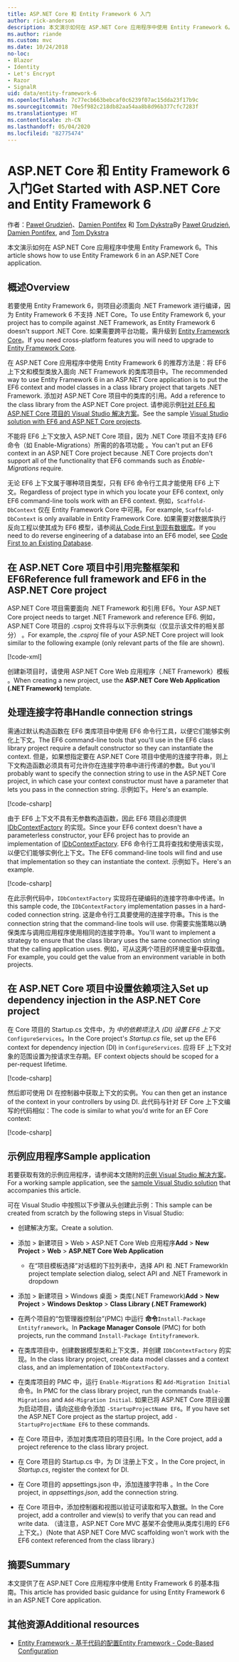 ```yaml
---
title: ASP.NET Core 和 Entity Framework 6 入门
author: rick-anderson
description: 本文演示如何在 ASP.NET Core 应用程序中使用 Entity Framework 6。
ms.author: riande
ms.custom: mvc
ms.date: 10/24/2018
no-loc:
- Blazor
- Identity
- Let's Encrypt
- Razor
- SignalR
uid: data/entity-framework-6
ms.openlocfilehash: 7c77ecb663bebcaf0c6239f07ac15dda23f17b9c
ms.sourcegitcommit: 70e5f982c218db82aa54aa8b8d96b377cfc7283f
ms.translationtype: HT
ms.contentlocale: zh-CN
ms.lasthandoff: 05/04/2020
ms.locfileid: "82775474"
---
```

# <a name="get-started-with-aspnet-core-and-entity-framework-6"></a><span data-ttu-id="33ab0-103">ASP.NET Core 和 Entity Framework 6 入门</span><span class="sxs-lookup"><span data-stu-id="33ab0-103">Get Started with ASP.NET Core and Entity Framework 6</span></span>

<span data-ttu-id="33ab0-104">作者：[Paweł Grudzień](https://github.com/pgrudzien12)、[Damien Pontifex](https://github.com/DamienPontifex) 和 [Tom Dykstra](https://github.com/tdykstra)</span><span class="sxs-lookup"><span data-stu-id="33ab0-104">By [Paweł Grudzień](https://github.com/pgrudzien12), [Damien Pontifex](https://github.com/DamienPontifex), and [Tom Dykstra](https://github.com/tdykstra)</span></span>

<span data-ttu-id="33ab0-105">本文演示如何在 ASP.NET Core 应用程序中使用 Entity Framework 6。</span><span class="sxs-lookup"><span data-stu-id="33ab0-105">This article shows how to use Entity Framework 6 in an ASP.NET Core application.</span></span>

## <a name="overview"></a><span data-ttu-id="33ab0-106">概述</span><span class="sxs-lookup"><span data-stu-id="33ab0-106">Overview</span></span>

<span data-ttu-id="33ab0-107">若要使用 Entity Framework 6，则项目必须面向 .NET Framework 进行编译，因为 Entity Framework 6 不支持 .NET Core。</span><span class="sxs-lookup"><span data-stu-id="33ab0-107">To use Entity Framework 6, your project has to compile against .NET Framework, as Entity Framework 6 doesn't support .NET Core.</span></span> <span data-ttu-id="33ab0-108">如果需要跨平台功能，需升级到 [Entity Framework Core](/ef/)。</span><span class="sxs-lookup"><span data-stu-id="33ab0-108">If you need cross-platform features you will need to upgrade to [Entity Framework Core](/ef/).</span></span>

<span data-ttu-id="33ab0-109">在 ASP.NET Core 应用程序中使用 Entity Framework 6 的推荐方法是：将 EF6 上下文和模型类放入面向 .NET Framework 的类库项目中。</span><span class="sxs-lookup"><span data-stu-id="33ab0-109">The recommended way to use Entity Framework 6 in an ASP.NET Core application is to put the EF6 context and model classes in a class library project that targets .NET Framework.</span></span> <span data-ttu-id="33ab0-110">添加对 ASP.NET Core 项目中的类库的引用。</span><span class="sxs-lookup"><span data-stu-id="33ab0-110">Add a reference to the class library from the ASP.NET Core project.</span></span> <span data-ttu-id="33ab0-111">请参阅示例[针对 EF6 和 ASP.NET Core 项目的 Visual Studio 解决方案](https://github.com/dotnet/AspNetCore.Docs/tree/master/aspnetcore/data/entity-framework-6/sample/)。</span><span class="sxs-lookup"><span data-stu-id="33ab0-111">See the sample [Visual Studio solution with EF6 and ASP.NET Core projects](https://github.com/dotnet/AspNetCore.Docs/tree/master/aspnetcore/data/entity-framework-6/sample/).</span></span>

<span data-ttu-id="33ab0-112">不能将 EF6 上下文放入 ASP.NET Core 项目，因为 .NET Core 项目不支持 EF6 命令（如 Enable-Migrations）所需的的各项功能  。</span><span class="sxs-lookup"><span data-stu-id="33ab0-112">You can't put an EF6 context in an ASP.NET Core project because .NET Core projects don't support all of the functionality that EF6 commands such as *Enable-Migrations* require.</span></span>

<span data-ttu-id="33ab0-113">无论 EF6 上下文属于哪种项目类型，只有 EF6 命令行工具才能使用 EF6 上下文。</span><span class="sxs-lookup"><span data-stu-id="33ab0-113">Regardless of project type in which you locate your EF6 context, only EF6 command-line tools work with an EF6 context.</span></span> <span data-ttu-id="33ab0-114">例如，`Scaffold-DbContext` 仅在 Entity Framework Core 中可用。</span><span class="sxs-lookup"><span data-stu-id="33ab0-114">For example, `Scaffold-DbContext` is only available in Entity Framework Core.</span></span> <span data-ttu-id="33ab0-115">如果需要对数据库执行反向工程以使其成为 EF6 模型，请参阅[从 Code First 到现有数据库](https://msdn.microsoft.com/jj200620)。</span><span class="sxs-lookup"><span data-stu-id="33ab0-115">If you need to do reverse engineering of a database into an EF6 model, see [Code First to an Existing Database](https://msdn.microsoft.com/jj200620).</span></span>

## <a name="reference-full-framework-and-ef6-in-the-aspnet-core-project"></a><span data-ttu-id="33ab0-116">在 ASP.NET Core 项目中引用完整框架和 EF6</span><span class="sxs-lookup"><span data-stu-id="33ab0-116">Reference full framework and EF6 in the ASP.NET Core project</span></span>

<span data-ttu-id="33ab0-117">ASP.NET Core 项目需要面向 .NET Framework 和引用 EF6。</span><span class="sxs-lookup"><span data-stu-id="33ab0-117">Your ASP.NET Core project needs to target .NET Framework and reference EF6.</span></span> <span data-ttu-id="33ab0-118">例如，ASP.NET Core 项目的 .csproj 文件将与以下示例类似（仅显示该文件的相关部分）  。</span><span class="sxs-lookup"><span data-stu-id="33ab0-118">For example, the *.csproj* file of your ASP.NET Core project will look similar to the following example (only relevant parts of the file are shown).</span></span>

[!code-xml[](entity-framework-6/sample/MVCCore/MVCCore.csproj?range=3-9&highlight=2)]

<span data-ttu-id="33ab0-119">创建新项目时，请使用 ASP.NET Core Web 应用程序（.NET Framework）模板  。</span><span class="sxs-lookup"><span data-stu-id="33ab0-119">When creating a new project, use the **ASP.NET Core Web Application (.NET Framework)** template.</span></span>

## <a name="handle-connection-strings"></a><span data-ttu-id="33ab0-120">处理连接字符串</span><span class="sxs-lookup"><span data-stu-id="33ab0-120">Handle connection strings</span></span>

<span data-ttu-id="33ab0-121">需通过默认构造函数在 EF6 类库项目中使用 EF6 命令行工具，以便它们能够实例化上下文。</span><span class="sxs-lookup"><span data-stu-id="33ab0-121">The EF6 command-line tools that you'll use in the EF6 class library project require a default constructor so they can instantiate the context.</span></span> <span data-ttu-id="33ab0-122">但是，如果想指定要在 ASP.NET Core 项目中使用的连接字符串，则上下文构造函数必须具有可允许你在连接字符串中进行传递的参数。</span><span class="sxs-lookup"><span data-stu-id="33ab0-122">But you'll probably want to specify the connection string to use in the ASP.NET Core project, in which case your context constructor must have a parameter that lets you pass in the connection string.</span></span> <span data-ttu-id="33ab0-123">示例如下。</span><span class="sxs-lookup"><span data-stu-id="33ab0-123">Here's an example.</span></span>

[!code-csharp[](entity-framework-6/sample/EF6/SchoolContext.cs?name=snippet_Constructor)]

<span data-ttu-id="33ab0-124">由于 EF6 上下文不具有无参数构造函数，因此 EF6 项目必须提供 [IDbContextFactory](https://msdn.microsoft.com/library/hh506876) 的实现。</span><span class="sxs-lookup"><span data-stu-id="33ab0-124">Since your EF6 context doesn't have a parameterless constructor, your EF6 project has to provide an implementation of [IDbContextFactory](https://msdn.microsoft.com/library/hh506876).</span></span> <span data-ttu-id="33ab0-125">EF6 命令行工具将查找和使用该实现，以便它们能够实例化上下文。</span><span class="sxs-lookup"><span data-stu-id="33ab0-125">The EF6 command-line tools will find and use that implementation so they can instantiate the context.</span></span> <span data-ttu-id="33ab0-126">示例如下。</span><span class="sxs-lookup"><span data-stu-id="33ab0-126">Here's an example.</span></span>

[!code-csharp[](entity-framework-6/sample/EF6/SchoolContextFactory.cs?name=snippet_IDbContextFactory)]

<span data-ttu-id="33ab0-127">在此示例代码中，`IDbContextFactory` 实现将在硬编码的连接字符串中传递。</span><span class="sxs-lookup"><span data-stu-id="33ab0-127">In this sample code, the `IDbContextFactory` implementation passes in a hard-coded connection string.</span></span> <span data-ttu-id="33ab0-128">这是命令行工具要使用的连接字符串。</span><span class="sxs-lookup"><span data-stu-id="33ab0-128">This is the connection string that the command-line tools will use.</span></span> <span data-ttu-id="33ab0-129">你需要实施策略以确保类库与调用应用程序使用相同的连接字符串。</span><span class="sxs-lookup"><span data-stu-id="33ab0-129">You'll want to implement a strategy to ensure that the class library uses the same connection string that the calling application uses.</span></span> <span data-ttu-id="33ab0-130">例如，可从这两个项目的环境变量中获取值。</span><span class="sxs-lookup"><span data-stu-id="33ab0-130">For example, you could get the value from an environment variable in both projects.</span></span>

## <a name="set-up-dependency-injection-in-the-aspnet-core-project"></a><span data-ttu-id="33ab0-131">在 ASP.NET Core 项目中设置依赖项注入</span><span class="sxs-lookup"><span data-stu-id="33ab0-131">Set up dependency injection in the ASP.NET Core project</span></span>

<span data-ttu-id="33ab0-132">在 Core 项目的 Startup.cs 文件中，为  *中的依赖项注入 (DI) 设置 EF6 上下文*`ConfigureServices`。</span><span class="sxs-lookup"><span data-stu-id="33ab0-132">In the Core project's *Startup.cs* file, set up the EF6 context for dependency injection (DI) in `ConfigureServices`.</span></span> <span data-ttu-id="33ab0-133">应将 EF 上下文对象的范围设置为按请求生存期。</span><span class="sxs-lookup"><span data-stu-id="33ab0-133">EF context objects should be scoped for a per-request lifetime.</span></span>

[!code-csharp[](entity-framework-6/sample/MVCCore/Startup.cs?name=snippet_ConfigureServices&highlight=5)]

<span data-ttu-id="33ab0-134">然后即可使用 DI 在控制器中获取上下文的实例。</span><span class="sxs-lookup"><span data-stu-id="33ab0-134">You can then get an instance of the context in your controllers by using DI.</span></span> <span data-ttu-id="33ab0-135">此代码与针对 EF Core 上下文编写的代码相似：</span><span class="sxs-lookup"><span data-stu-id="33ab0-135">The code is similar to what you'd write for an EF Core context:</span></span>

[!code-csharp[](entity-framework-6/sample/MVCCore/Controllers/StudentsController.cs?name=snippet_ContextInController)]

## <a name="sample-application"></a><span data-ttu-id="33ab0-136">示例应用程序</span><span class="sxs-lookup"><span data-stu-id="33ab0-136">Sample application</span></span>

<span data-ttu-id="33ab0-137">若要获取有效的示例应用程序，请参阅本文随附的[示例 Visual Studio 解决方案](https://github.com/dotnet/AspNetCore.Docs/tree/master/aspnetcore/data/entity-framework-6/sample/)。</span><span class="sxs-lookup"><span data-stu-id="33ab0-137">For a working sample application, see the [sample Visual Studio solution](https://github.com/dotnet/AspNetCore.Docs/tree/master/aspnetcore/data/entity-framework-6/sample/) that accompanies this article.</span></span>

<span data-ttu-id="33ab0-138">可在 Visual Studio 中按照以下步骤从头创建此示例：</span><span class="sxs-lookup"><span data-stu-id="33ab0-138">This sample can be created from scratch by the following steps in Visual Studio:</span></span>

* <span data-ttu-id="33ab0-139">创建解决方案。</span><span class="sxs-lookup"><span data-stu-id="33ab0-139">Create a solution.</span></span>

* <span data-ttu-id="33ab0-140"> 添加 >   新建项目 >   Web >   ASP.NET Core Web 应用程序</span><span class="sxs-lookup"><span data-stu-id="33ab0-140">**Add** > **New Project** > **Web** > **ASP.NET Core Web Application**</span></span>
  * <span data-ttu-id="33ab0-141">在“项目模板选择”对话框的下拉列表中，选择 API 和 .NET Framework</span><span class="sxs-lookup"><span data-stu-id="33ab0-141">In project template selection dialog, select API and .NET Framework in dropdown</span></span>

* <span data-ttu-id="33ab0-142"> 添加 >   新建项目 >   Windows 桌面 >   类库(.NET Framework)</span><span class="sxs-lookup"><span data-stu-id="33ab0-142">**Add** > **New Project** > **Windows Desktop** > **Class Library (.NET Framework)**</span></span>

* <span data-ttu-id="33ab0-143">在两个项目的“包管理器控制台”(PMC) 中运行  **命令**`Install-Package Entityframework`。</span><span class="sxs-lookup"><span data-stu-id="33ab0-143">In **Package Manager Console** (PMC) for both projects, run the command `Install-Package Entityframework`.</span></span>

* <span data-ttu-id="33ab0-144">在类库项目中，创建数据模型类和上下文类，并创建 `IDbContextFactory` 的实现。</span><span class="sxs-lookup"><span data-stu-id="33ab0-144">In the class library project, create data model classes and a context class, and an implementation of `IDbContextFactory`.</span></span>

* <span data-ttu-id="33ab0-145">在类库项目的 PMC 中，运行 `Enable-Migrations` 和 `Add-Migration Initial` 命令。</span><span class="sxs-lookup"><span data-stu-id="33ab0-145">In PMC for the class library project, run the commands `Enable-Migrations` and `Add-Migration Initial`.</span></span> <span data-ttu-id="33ab0-146">如果已将 ASP.NET Core 项目设置为启动项目，请向这些命令添加 `-StartupProjectName EF6`。</span><span class="sxs-lookup"><span data-stu-id="33ab0-146">If you have set the ASP.NET Core project as the startup project, add `-StartupProjectName EF6` to these commands.</span></span>

* <span data-ttu-id="33ab0-147">在 Core 项目中，添加对类库项目的项目引用。</span><span class="sxs-lookup"><span data-stu-id="33ab0-147">In the Core project, add a project reference to the class library project.</span></span>

* <span data-ttu-id="33ab0-148">在 Core 项目的 Startup.cs 中，为 DI 注册上下文  。</span><span class="sxs-lookup"><span data-stu-id="33ab0-148">In the Core project, in *Startup.cs*, register the context for DI.</span></span>

* <span data-ttu-id="33ab0-149">在 Core 项目的 appsettings.json 中，添加连接字符串  。</span><span class="sxs-lookup"><span data-stu-id="33ab0-149">In the Core project, in *appsettings.json*, add the connection string.</span></span>

* <span data-ttu-id="33ab0-150">在 Core 项目中，添加控制器和视图以验证可读取和写入数据。</span><span class="sxs-lookup"><span data-stu-id="33ab0-150">In the Core project, add a controller and view(s) to verify that you can read and write data.</span></span> <span data-ttu-id="33ab0-151">（请注意，ASP.NET Core MVC 基架不会使用从类库引用的 EF6 上下文。）</span><span class="sxs-lookup"><span data-stu-id="33ab0-151">(Note that ASP.NET Core MVC scaffolding won't work with the EF6 context referenced from the class library.)</span></span>

## <a name="summary"></a><span data-ttu-id="33ab0-152">摘要</span><span class="sxs-lookup"><span data-stu-id="33ab0-152">Summary</span></span>

<span data-ttu-id="33ab0-153">本文提供了在 ASP.NET Core 应用程序中使用 Entity Framework 6 的基本指南。</span><span class="sxs-lookup"><span data-stu-id="33ab0-153">This article has provided basic guidance for using Entity Framework 6 in an ASP.NET Core application.</span></span>

## <a name="additional-resources"></a><span data-ttu-id="33ab0-154">其他资源</span><span class="sxs-lookup"><span data-stu-id="33ab0-154">Additional resources</span></span>

* [<span data-ttu-id="33ab0-155">Entity Framework - 基于代码的配置</span><span class="sxs-lookup"><span data-stu-id="33ab0-155">Entity Framework - Code-Based Configuration</span></span>](https://msdn.microsoft.com/data/jj680699.aspx)
